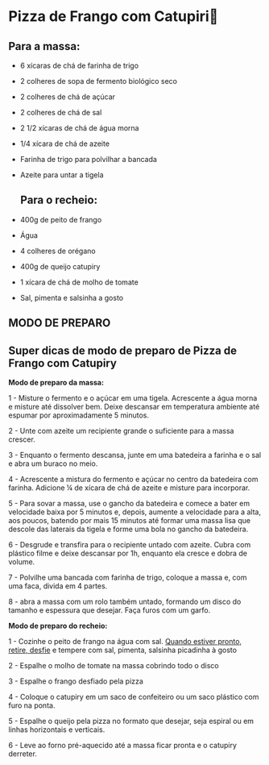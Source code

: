 # Pizza de Frango com Catupiri:chicken:

## **Para a massa:**

- 6 xícaras de chá de farinha de trigo

- 2 colheres de sopa de fermento biológico seco

- 2 colheres de chá de açúcar

- 2 colheres de chá de sal

- 2 1/2 xícaras de chá de água morna

- 1/4 xícara de chá de azeite

- Farinha de trigo para polvilhar a bancada

- Azeite para untar a tigela

  ## **Para o recheio:**

- 400g de peito de frango
- Água
- 4 colheres de orégano
- 400g de queijo catupiry
- 1 xícara de chá de molho de tomate
- Sal, pimenta e salsinha a gosto

## MODO DE PREPARO

## Super dicas de modo de preparo de Pizza de Frango com Catupiry

**Modo de preparo da massa:**

1 - Misture o fermento e o açúcar em uma tigela. Acrescente a água morna e misture até dissolver bem. Deixe descansar em temperatura ambiente até espumar por aproximadamente 5 minutos.

2 - Unte com azeite um recipiente grande o suficiente para a massa crescer.

3 - Enquanto o fermento descansa, junte em uma batedeira a farinha e o sal e abra um buraco no meio.

4 - Acrescente a mistura do fermento e açúcar no centro da batedeira com farinha. Adicione ¼ de xícara de chá de azeite e misture para incorporar.

5 - Para sovar a massa, use o gancho da batedeira e comece a bater em velocidade baixa por 5 minutos e, depois, aumente a velocidade para a alta, aos poucos, batendo por mais 15 minutos até formar uma massa lisa que descole das laterais da tigela e forme uma bola no gancho da batedeira.

6 - Desgrude e transfira para o recipiente untado com azeite. Cubra com plástico filme e deixe descansar por 1h, enquanto ela cresce e dobra de volume.

7 - Polvilhe uma bancada com farinha de trigo, coloque a massa e, com uma faca, divida em 4 partes.

8 - abra a massa com um rolo também untado, formando um disco do tamanho e espessura que desejar. Faça furos com um garfo.

**Modo de preparo do recheio:**

1 - Cozinhe o peito de frango na água com sal. [Quando estiver pronto, retire, desfie](http://www.hojetemfrango.com.br/dicas/como-desfiar-peito-de-frango-rapido/) e tempere com sal, pimenta, salsinha picadinha à gosto

2 - Espalhe o molho de tomate na massa cobrindo todo o disco

3 - Espalhe o frango desfiado pela pizza

4 - Coloque o catupiry em um saco de confeiteiro ou um saco plástico com furo na ponta.

5 - Espalhe o queijo pela pizza no formato que desejar, seja espiral ou em linhas horizontais e verticais.

6 - Leve ao forno pré-aquecido até a massa ficar pronta e o catupiry derreter.

